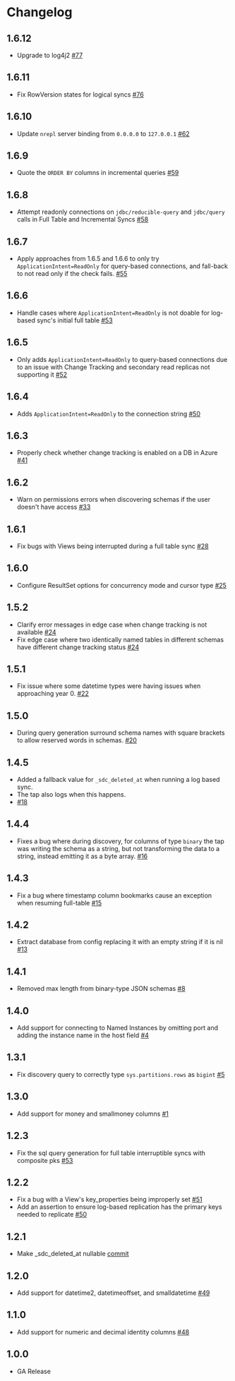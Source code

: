 # Changelog

## 1.6.12
  * Upgrade to log4j2 [#77](https://github.com/stitchdata/tap-mssql/pull/77)

## 1.6.11
  * Fix RowVersion states for logical syncs [#76](https://github.com/stitchdata/tap-mssql/pull/76)

## 1.6.10
  * Update `nrepl` server binding from `0.0.0.0` to `127.0.0.1` [#62](https://github.com/stitchdata/tap-mssql/pull/62)

## 1.6.9
  * Quote the `ORDER BY` columns in incremental queries [#59](https://github.com/singer-io/tap-mssql/pull/59)

## 1.6.8
  * Attempt readonly connections on `jdbc/reducible-query` and `jdbc/query` calls in Full Table and Incremental Syncs [#58](https://github.com/singer-io/tap-mssql/pull/58)

## 1.6.7
  * Apply approaches from 1.6.5 and 1.6.6 to only try `ApplicationIntent=ReadOnly` for query-based connections, and fall-back to not read only if the check fails. [#55](https://github.com/singer-io/tap-mssql/pull/55)

## 1.6.6
  * Handle cases where `ApplicationIntent=ReadOnly` is not doable for log-based sync's initial full table [#53](https://github.com/singer-io/tap-mssql/pull/53)

## 1.6.5
  * Only adds `ApplicationIntent=ReadOnly` to query-based connections due to an issue with Change Tracking and secondary read replicas not supporting it [#52](https://github.com/singer-io/tap-mssql/pull/52)

## 1.6.4
  * Adds `ApplicationIntent=ReadOnly` to the connection string [#50](https://github.com/singer-io/tap-mssql/pull/50)

## 1.6.3
  * Properly check whether change tracking is enabled on a DB in Azure [#41](https://github.com/singer-io/tap-mssql/pull/41)

## 1.6.2
  * Warn on permissions errors when discovering schemas if the user doesn't have access [#33](https://github.com/singer-io/tap-mssql/pull/33)

## 1.6.1
  * Fix bugs with Views being interrupted during a full table sync [#28](https://github.com/singer-io/tap-mssql/pull/28)

## 1.6.0
  * Configure ResultSet options for concurrency mode and cursor type [#25](https://github.com/singer-io/tap-mssql/pull/25)

## 1.5.2
  * Clarify error messages in edge case when change tracking is not available [#24](https://github.com/singer-io/tap-mssql/pull/24)
  * Fix edge case where two identically named tables in different schemas have different change tracking status [#24](https://github.com/singer-io/tap-mssql/pull/24)

## 1.5.1
  * Fix issue where some datetime types were having issues when approaching year 0. [#22](https://github.com/singer-io/tap-mssql/pull/22)

## 1.5.0
  * During query generation surround schema names with square brackets to allow reserved words in schemas. [#20](https://github.com/singer-io/tap-mssql/pull/20)

## 1.4.5
  * Added a fallback value for `_sdc_deleted_at` when running a log based sync.
  * The tap also logs when this happens.
  * [#18](https://github.com/singer-io/tap-mssql/pull/18)

## 1.4.4
  * Fixes a bug where during discovery, for columns of type `binary` the tap was writing the schema as a string, but not transforming the data to a string, instead emitting it as a byte array. [#16](https://github.com/singer-io/tap-mssql/pull/16)

## 1.4.3
  * Fix a bug where timestamp column bookmarks cause an exception when resuming full-table [#15](https://github.com/singer-io/tap-mssql/pull/15)

## 1.4.2
  * Extract database from config replacing it with an empty string if it is nil [#13](https://github.com/singer-io/tap-mssql/pull/13)

## 1.4.1
  * Removed max length from binary-type JSON schemas [#8](https://github.com/singer-io/tap-mssql/pull/8/)

## 1.4.0
  * Add support for connecting to Named Instances by omitting port and adding the instance name in the host field [#4](https://github.com/singer-io/tap-mssql/pull/4)

## 1.3.1
  * Fix discovery query to correctly type `sys.partitions.rows` as `bigint` [#5](https://github.com/singer-io/tap-mssql/pull/5)

## 1.3.0
  * Add support for money and smallmoney columns [#1](https://github.com/singer-io/tap-mssql/pull/1)

## 1.2.3
  * Fix the sql query generation for full table interruptible syncs with composite pks [#53](https://github.com/stitchdata/tap-mssql/pull/53)

## 1.2.2
  * Fix a bug with a View's key_properties being improperly set [#51](https://github.com/stitchdata/tap-mssql/pull/51)
  * Add an assertion to ensure log-based replication has the primary keys needed to replicate [#50](https://github.com/stitchdata/tap-mssql/pull/50)

## 1.2.1
  * Make _sdc_deleted_at nullable [commit](https://github.com/stitchdata/tap-mssql/commit/e95170bab642da301346cdf56485f8778d32ad2b)

## 1.2.0
  * Add support for datetime2, datetimeoffset, and smalldatetime [#49](https://github.com/stitchdata/tap-mssql/pull/49)

## 1.1.0
 * Add support for numeric and decimal identity columns [#48](https://github.com/stitchdata/tap-mssql/pull/48)

## 1.0.0
 * GA Release
